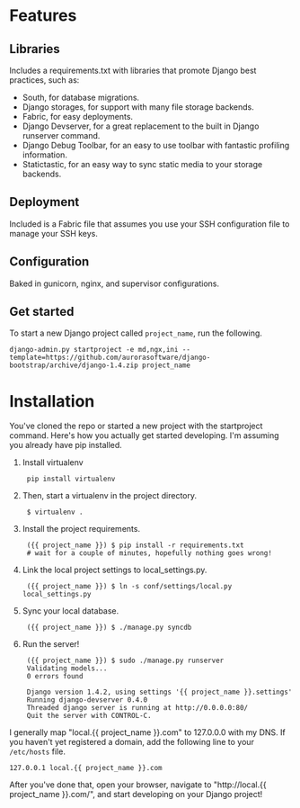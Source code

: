 Features
========

Libraries
---------

Includes a requirements.txt with libraries that promote Django best practices, such as:

* South, for database migrations.
* Django storages, for support with many file storage backends.
* Fabric, for easy deployments.
* Django Devserver, for a great replacement to the built in Django runserver command.
* Django Debug Toolbar, for an easy to use toolbar with fantastic profiling information.
* Statictastic, for an easy way to sync static media to your storage backends.

Deployment
----------

Included is a Fabric file that assumes you use your SSH configuration file to
manage your SSH keys.

Configuration
-------------

Baked in gunicorn, nginx, and supervisor configurations.

Get started
-----------

To start a new Django project called `project_name`, run the following.

    django-admin.py startproject -e md,ngx,ini --template=https://github.com/aurorasoftware/django-bootstrap/archive/django-1.4.zip project_name

Installation
============

You've cloned the repo or started a new project with the startproject command.
Here's how you actually get started developing. I'm assuming you already have
pip installed.

1. Install virtualenv

        pip install virtualenv

2. Then, start a virtualenv in the project directory.

        $ virtualenv .

3. Install the project requirements.

        ({{ project_name }}) $ pip install -r requirements.txt
        # wait for a couple of minutes, hopefully nothing goes wrong!

4. Link the local project settings to local_settings.py.

        ({{ project_name }}) $ ln -s conf/settings/local.py local_settings.py

5. Sync your local database.

        ({{ project_name }}) $ ./manage.py syncdb

6. Run the server!

        ({{ project_name }}) $ sudo ./manage.py runserver
        Validating models...
        0 errors found

        Django version 1.4.2, using settings '{{ project_name }}.settings'
        Running django-devserver 0.4.0
        Threaded django server is running at http://0.0.0.0:80/
        Quit the server with CONTROL-C.

I generally map "local.{{ project_name }}.com" to 127.0.0.0 with my DNS. If you
haven't yet registered a domain, add the following line to your `/etc/hosts`
file.

    127.0.0.1 local.{{ project_name }}.com

After you've done that, open your browser, navigate to "http://local.{{ project_name }}.com/",
and start developing on your Django project!

